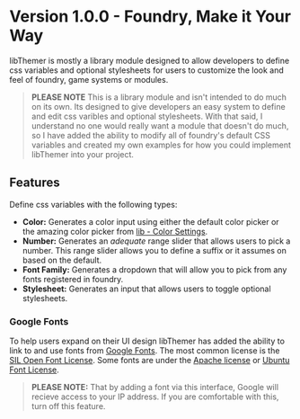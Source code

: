 # Version 1.0.0 - Foundry, Make it Your Way
libThemer is mostly a library module designed to allow developers to define css variables and optional stylesheets for users to customize the look and feel of foundry, game systems or modules.

> **PLEASE NOTE** This is a library module and isn't intended to do much on its own. Its designed to give developers an easy system to define and edit css varibles and optional stylesheets. With that said, I understand no one would really want a module that doesn't do much, so I have added the ability to modify all of foundry's default CSS variables and created my own examples for how you could implement libThemer into your project.

## Features
Define css variables with the following types:
- **Color:** Generates a color input using either the default color picker or the amazing color picker from [lib - Color Settings](https://github.com/ardittristan/VTTColorSettings). 
- **Number:** Generates an *adequate* range slider that allows users to pick a number. This range slider allows you to define a suffix or it assumes on based on the default.
- **Font Family:** Generates a dropdown that will allow you to pick from any fonts registered in foundry.
- **Stylesheet:** Generates an input that allows users to toggle optional stylesheets.

### Google Fonts
To help users expand on their UI design libThemer has added the ability to link to and use fonts from [Google Fonts](https://fonts.google.com/). The most common license is the [SIL Open Font License](https://scripts.sil.org/OFL). Some fonts are under the [Apache license](https://www.apache.org/licenses/LICENSE-2.0) or [Ubuntu Font License](https://ubuntu.com/legal/font-licence).

> **PLEASE NOTE:** That by adding a font via this interface, Google will recieve access to your IP address. If you are comfortable with this, turn off this feature.